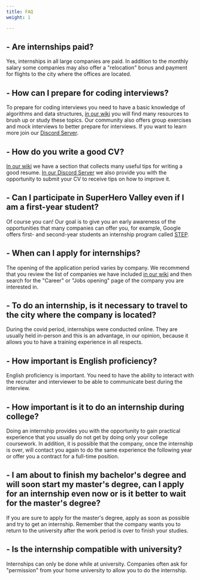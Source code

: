```yaml
---
title: FAQ
weight: 1

---
```


## - Are internships paid?
Yes, internships in all large companies are paid. In addition to the monthly salary some companies may also offer a "relocation" bonus and payment for flights to the city where the offices are located.

## - How can I prepare for coding interviews? 
To prepare for coding interviews you need to have a basic knowledge of algorithms and data structures, [in our wiki](https://wiki.superherovalley.fun/) you will find many resources to brush up or study these topics.
Our community also offers group exercises and mock interviews to better prepare for interviews. 
If you want to learn more join our [Discord Server](https://discord.gg/uPRmhHwMem).

## - How do you write a good CV?
[In our wiki](https://wiki.superherovalley.fun/features/cv/) we have a section that collects many useful tips for writing a good resume.
[In our Discord Server](https://discord.gg/uPRmhHwMem) we also provide you with the opportunity to submit your CV to receive tips on how to improve it.

## - Can I participate in SuperHero Valley even if I am a first-year student? 
Of course you can! Our goal is to give you an early awareness of the opportunities that many companies can offer you, for example, Google offers first- and second-year students an internship program called [STEP](https://buildyourfuture.withgoogle.com/programs/step/). 

## - When can I apply for internships? 
The opening of the application period varies by company. We recommend that you review the list of companies we have included [in our wiki](https://wiki.superherovalley.fun/features/ricerca_internships/) and then search for the "Career" or "Jobs opening" page of the company you are interested in.

## - To do an internship, is it necessary to travel to the city where the company is located?
During the covid period, internships were conducted online. They are usually held in-person and this is an advantage, in our opinion, because it allows you to have a training experience in all respects.

## - How important is English proficiency?
English proficiency is important. You need to have the ability to interact with the recruiter and interviewer to be able to communicate best during the interview.

## - How important is it to do an internship during college?
Doing an internship provides you with the opportunity to gain practical experience that you usually do not get by doing only your college coursework.
In addition, it is possible that the company, once the internship is over, will contact you again to do the same experience the following year or offer you a contract for a full-time position.

## - I am about to finish my bachelor's degree and will soon start my master's degree, can I apply for an internship even now or is it better to wait for the master's degree?
If you are sure to apply for the master's degree, apply as soon as possible and try to get an internship. 
Remember that the company wants you to return to the university after the work period is over to finish your studies.

## - Is the internship compatible with university? 
Internships can only be done while at university. 
Companies often ask for "permission" from your home university to allow you to do the internship.
